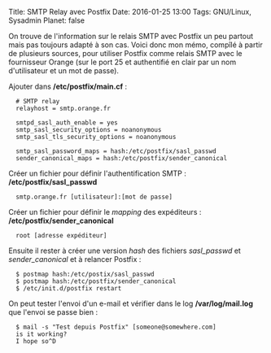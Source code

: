 Title: SMTP Relay avec Postfix
Date: 2016-01-25 13:00
Tags: GNU/Linux, Sysadmin
Planet: false

On trouve de l'information sur le relais SMTP avec Postfix un peu partout mais
pas toujours adapté à son cas. Voici donc mon mémo, compîlé à partir de
plusieurs sources, pour utiliser Postfix comme relais SMTP avec le fournisseur
Orange (sur le port 25 et authentifié en clair par un nom d'utilisateur et un
mot de passe). 

Ajouter dans **/etc/postfix/main.cf** :

~~~~{.lang-ini}
  # SMTP relay
  relayhost = smtp.orange.fr

  smtpd_sasl_auth_enable = yes
  smtp_sasl_security_options = noanonymous
  smtp_sasl_tls_security_options = noanonymous

  smtp_sasl_password_maps = hash:/etc/postfix/sasl_passwd
  sender_canonical_maps = hash:/etc/postfix/sender_canonical
~~~~

Créer un fichier pour définir l'authentification SMTP : **/etc/postfix/sasl_passwd**

~~~~{.lang-ini}
  smtp.orange.fr [utilisateur]:[mot de passe]
~~~~

Créer un fichier pour définir le *mapping* des expéditeurs : **/etc/postfix/sender_canonical**

~~~~{.lang-ini}
  root [adresse expéditeur]
~~~~

Ensuite il rester à créer une version *hash* des fichiers *sasl_passwd* et
*sender_canonical* et à relancer Postfix :

~~~~{.lang-bash}
  $ postmap hash:/etc/postix/sasl_passwd
  $ postmap hash:/etc/postfix/sender_canonical
  $ /etc/init.d/postfix restart
~~~~

On peut tester l'envoi d'un e-mail et vérifier dans le log **/var/log/mail.log** que l'envoi se passe bien :

~~~~{.lang-bash}
  $ mail -s "Test depuis Postfix" [someone@somewhere.com]
  is it working? 
  I hope so^D
~~~~


